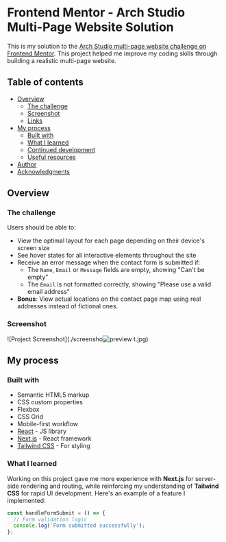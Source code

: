 # Frontend Mentor - Arch Studio Multi-Page Website Solution

This is my solution to the [Arch Studio multi-page website challenge on Frontend Mentor](https://www.frontendmentor.io/challenges/arch-studio-multipage-website-wNIbOFYR6). This project helped me improve my coding skills through building a realistic multi-page website.

## Table of contents

- [Overview](#overview)
  - [The challenge](#the-challenge)
  - [Screenshot](#screenshot)
  - [Links](#links)
- [My process](#my-process)
  - [Built with](#built-with)
  - [What I learned](#what-i-learned)
  - [Continued development](#continued-development)
  - [Useful resources](#useful-resources)
- [Author](#author)
- [Acknowledgments](#acknowledgments)

## Overview

### The challenge

Users should be able to:

- View the optimal layout for each page depending on their device's screen size
- See hover states for all interactive elements throughout the site
- Receive an error message when the contact form is submitted if:
  - The `Name`, `Email` or `Message` fields are empty, showing "Can't be empty"
  - The `Email` is not formatted correctly, showing "Please use a valid email address"
- **Bonus**: View actual locations on the contact page map using real addresses instead of fictional ones.

### Screenshot

![Project Screenshot](./screensho![preview](https://github.com/user-attachments/assets/cd00c964-bb39-49b9-9861-402f0f9ebbe0)
t.jpg)


## My process

### Built with

- Semantic HTML5 markup
- CSS custom properties
- Flexbox
- CSS Grid
- Mobile-first workflow
- [React](https://reactjs.org/) - JS library
- [Next.js](https://nextjs.org/) - React framework
- [Tailwind CSS](https://tailwindcss.com/) - For styling

### What I learned

Working on this project gave me more experience with **Next.js** for server-side rendering and routing, while reinforcing my understanding of **Tailwind CSS** for rapid UI development. Here's an example of a feature I implemented:

```js
const handleFormSubmit = () => {
  // Form validation logic
  console.log('Form submitted successfully');
};
